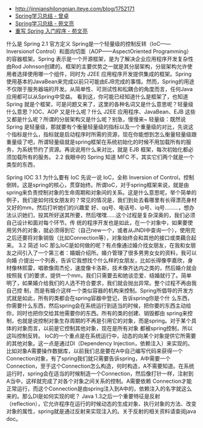 * <http://jinnianshilongnian.iteye.com/blog/1752171>
* [Spring学习总结 - 曾卓](http://wiki.sankuai.com/pages/viewpage.action?pageId=426499295)
* [Spring学习总结 - 苑文亮](http://wiki.sankuai.com/pages/viewpage.action?pageId=381684551)
* [重写 Spring 入门程序 - 苑文亮](http://wiki.sankuai.com/pages/viewpage.action?pageId=123345024)

什么是 Spring
2.1 官方定义
            Spring是一个轻量级的控制反转（IoC——Inversionof Control）和面向切面（AOP——AspectOriented Programming）的容器框架。Spring 表示是一个开源框架，是为了解决企业应用程序开发复杂性由Rod Johnson创建的。框架的主要优势之一就是其分层架构，分层架构允许使用者选择使用哪一个组件，同时为 J2EE 应用程序开发提供集成的框架。Spring使用基本的JavaBean来完成以前只可能由EJB完成的事情。然而，Spring的用途不仅限于服务器端的开发。从简单性、可测试性和松耦合的角度而言，任何Java应用都可以从Spring中受益。
            看到这，你可能已经知道什么是框架了，也知道 Spring 就是个框架，可是问题又来了，这里的各种名词又是什么意思呢？轻量级什么意思？IOC、AOP 又是什么呢？什么 J2EE 应用程序、JavaBean、EJB 这些又都是什么呢？所谓的分层架构又是什么呢？别急，慢慢来~
            轻量级：既然说 Spring 是轻量级，那就要有个衡量轻量级的指标以及一个重量级的对比，先说这个指标是什么，指标就是启动程序时所需的资源，现在你能想到怎么衡量轻量级跟重量级了吧，所谓轻量级就是spring框架在系统初始化的时候不用加载所有的服务，为系统节约了资源。再说说用什么来对比，就是 EJB 框架，每次初始化都必须加载所有的服务。
2.2 我眼中的 Spring
            知道 MFC 不，其实它们两个就是一个类型的东西，
          
Spring IOC
3.1 为什么要有 IoC
               先说一说 IoC，全称 Inversion of Control，控制倒转。这是spring的核心，贯穿始终。所谓IoC，对于spring框架来说，就是由spring来负责控制对象的生命周期和对象间的关系。这是什么意思呢，举个简单的例子，我们是如何找女朋友的？常见的情况是，我们到处去看哪里有长得漂亮身材又好的mm，然后打听她们的兴趣爱 好、qq号、电话号、ip号、iq号………，想办法认识她们，投其所好送其所要，然后嘿嘿……这个过程是复杂深奥的，我们必须自己设计和面对每个环节。传 统的程序开发也是如此，在一个对象中，如果要使用另外的对象，就必须得到它（自己new一个，或者从JNDI中查询一个），使用完之后还要将对象销毁（比如Connection等），对象始终会和其他的接口或类藕合起来。
3.2 简述 IoC
               那么IoC是如何做的呢？有点像通过婚介找女朋友，在我和女朋友之间引入了一个第三者：婚姻介绍所。婚介管理了很多男男女女的资料，我可以向婚 介提出一个列表，告诉它我想找个什么样的女朋友，比如长得像李嘉欣，身材像林熙雷，唱歌像周杰伦，速度像卡洛斯，技术像齐达内之类的，然后婚介就会按照我 们的要求，提供一个mm，我们只需要去和她谈恋爱、结婚就行了。简单明了，如果婚介给我们的人选不符合要求，我们就会抛出异常。整个过程不再由我自己控 制，而是有婚介这样一个类似容器的机构来控制。Spring所倡导的开发方式就是如此，所有的类都会在spring容器中登记，告诉spring你是个什 么东西，你需要什么东西，然后spring会在系统运行到适当的时候，把你要的东西主动给你，同时也把你交给其他需要你的东西。所有的类的创建、销毁都由 spring来控制，也就是说控制对象生存周期的不再是引用它的对象，而是spring。对于某个具体的对象而言，以前是它控制其他对象，现在是所有对象 都被spring控制，所以这叫控制反转。
               IoC的一个重点是在系统运行中，动态的向某个对象提供它所需要的其他对象。这一点是通过DI（Dependency Injection，依赖注入）来实现的。比如对象A需要操作数据库，以前我们总是要在A中自己编写代码来获得一个Connection对象，有了spring我们就只需要告诉spring，A中需要一个Connection，至于这个Connection怎么构造，何时构造，A不需要知道。在系统 运行时，spring会在适当的时候制造一个Connection，然后像打针一样，注射到A当中，这样就完成了对各个对象之间关系的控制。A需要依赖 Connection才能正常运行，而这个Connection是由spring注入到A中的，依赖注入的名字就这么来的。那么DI是如何实现的呢？ Java 1.3之后一个重要特征是反射（reflection），它允许程序在运行的时候动态的生成对象、执行对象的方法、改变对象的属性，spring就是通过反射来实现注入的。关于反射的相关资料请查阅java doc。